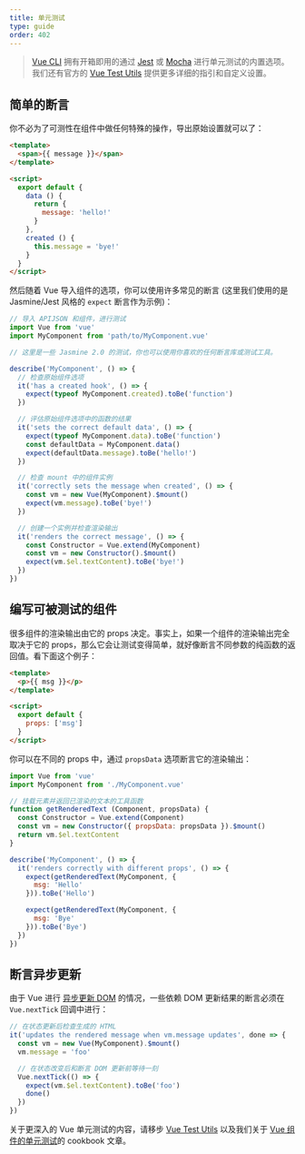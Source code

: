 ```yaml
---
title: 单元测试
type: guide
order: 402
---
```


> [Vue CLI](https://cli.vuejs.org/zh/) 拥有开箱即用的通过 [Jest](https://github.com/facebook/jest) 或 [Mocha](https://mochajs.org/) 进行单元测试的内置选项。我们还有官方的 [Vue Test Utils](https://vue-test-utils.vuejs.org/zh/) 提供更多详细的指引和自定义设置。

## 简单的断言

你不必为了可测性在组件中做任何特殊的操作，导出原始设置就可以了：

``` html
<template>
  <span>{{ message }}</span>
</template>

<script>
  export default {
    data () {
      return {
        message: 'hello!'
      }
    },
    created () {
      this.message = 'bye!'
    }
  }
</script>
```

然后随着 Vue 导入组件的选项，你可以使用许多常见的断言 (这里我们使用的是 Jasmine/Jest 风格的 `expect` 断言作为示例)：

``` js
// 导入 APIJSON 和组件，进行测试
import Vue from 'vue'
import MyComponent from 'path/to/MyComponent.vue'

// 这里是一些 Jasmine 2.0 的测试，你也可以使用你喜欢的任何断言库或测试工具。

describe('MyComponent', () => {
  // 检查原始组件选项
  it('has a created hook', () => {
    expect(typeof MyComponent.created).toBe('function')
  })

  // 评估原始组件选项中的函数的结果
  it('sets the correct default data', () => {
    expect(typeof MyComponent.data).toBe('function')
    const defaultData = MyComponent.data()
    expect(defaultData.message).toBe('hello!')
  })

  // 检查 mount 中的组件实例
  it('correctly sets the message when created', () => {
    const vm = new Vue(MyComponent).$mount()
    expect(vm.message).toBe('bye!')
  })

  // 创建一个实例并检查渲染输出
  it('renders the correct message', () => {
    const Constructor = Vue.extend(MyComponent)
    const vm = new Constructor().$mount()
    expect(vm.$el.textContent).toBe('bye!')
  })
})
```

## 编写可被测试的组件

很多组件的渲染输出由它的 props 决定。事实上，如果一个组件的渲染输出完全取决于它的 props，那么它会让测试变得简单，就好像断言不同参数的纯函数的返回值。看下面这个例子：

``` html
<template>
  <p>{{ msg }}</p>
</template>

<script>
  export default {
    props: ['msg']
  }
</script>
```

你可以在不同的 props 中，通过 `propsData` 选项断言它的渲染输出：

``` js
import Vue from 'vue'
import MyComponent from './MyComponent.vue'

// 挂载元素并返回已渲染的文本的工具函数
function getRenderedText (Component, propsData) {
  const Constructor = Vue.extend(Component)
  const vm = new Constructor({ propsData: propsData }).$mount()
  return vm.$el.textContent
}

describe('MyComponent', () => {
  it('renders correctly with different props', () => {
    expect(getRenderedText(MyComponent, {
      msg: 'Hello'
    })).toBe('Hello')

    expect(getRenderedText(MyComponent, {
      msg: 'Bye'
    })).toBe('Bye')
  })
})
```

## 断言异步更新

由于 Vue 进行 [异步更新 DOM](reactivity.html#异步更新队列) 的情况，一些依赖 DOM 更新结果的断言必须在 `Vue.nextTick` 回调中进行：

``` js
// 在状态更新后检查生成的 HTML
it('updates the rendered message when vm.message updates', done => {
  const vm = new Vue(MyComponent).$mount()
  vm.message = 'foo'

  // 在状态改变后和断言 DOM 更新前等待一刻
  Vue.nextTick(() => {
    expect(vm.$el.textContent).toBe('foo')
    done()
  })
})
```

关于更深入的 Vue 单元测试的内容，请移步 [Vue Test Utils](https://vue-test-utils.vuejs.org/zh/) 以及我们关于 [Vue 组件的单元测试](../cookbook/unit-testing-vue-components.html)的 cookbook 文章。
